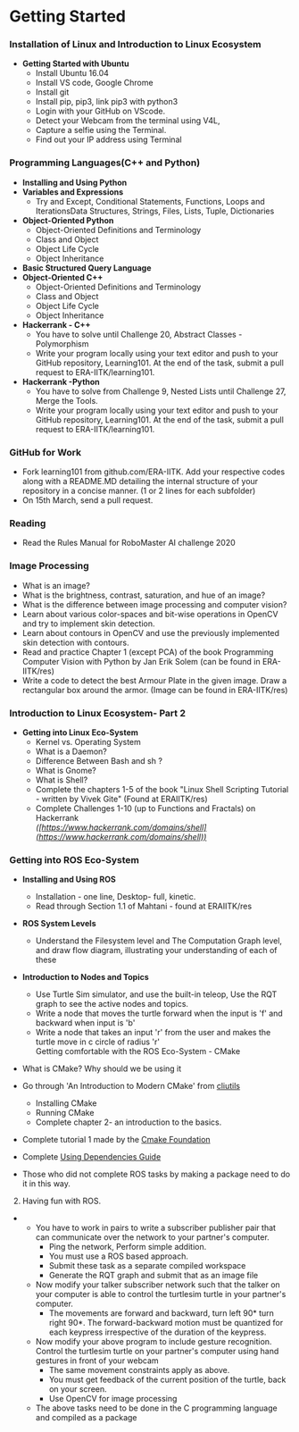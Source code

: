 # Getting Started

### Installation of Linux and Introduction to Linux Ecosystem

 - **Getting Started with Ubuntu**  
   - Install Ubuntu 16.04  
   - Install VS code, Google Chrome  
   - Install git  
   - Install pip, pip3, link pip3 with python3  
   - Login with your GitHub on VScode.  
   - Detect your Webcam from the terminal using V4L,  
   - Capture a selfie using the Terminal.  
   - Find out your IP address using Terminal  

### Programming Languages(C++ and Python)

 - **Installing and Using Python**    
 - **Variables and Expressions**  
    - Try and Except, Conditional Statements, Functions, Loops and IterationsData Structures, Strings, Files, Lists, Tuple, Dictionaries  
- **Object-Oriented Python**  
  - Object-Oriented Definitions and Terminology  
  - Class and Object  
  - Object Life Cycle  
  - Object Inheritance  
- **Basic Structured Query Language**  
- **Object-Oriented C++**  
    - Object-Oriented Definitions and Terminology  
    - Class and Object  
    - Object Life Cycle  
    - Object Inheritance  
- **Hackerrank - C++**  
  - You have to solve until Challenge 20, Abstract Classes - Polymorphism  
  - Write your program locally using your text editor and push to your GitHub repository, Learning101. At the end of the task, submit a pull request to ERA-IITK/learning101.  
- **Hackerrank -Python**  
  - You have to solve from Challenge 9, Nested Lists until Challenge 27, Merge the Tools.  
  - Write your program locally using your text editor and push to your GitHub repository, Learning101. At the end of the task, submit a pull request to ERA-IITK/learning101.  

### GitHub for Work  
   - Fork learning101 from github.com/ERA-IITK. Add your respective codes along with a README.MD detailing the internal structure of your repository in a concise manner. (1 or 2 lines for each subfolder)  
   - On 15th March, send a pull request.  

### Reading  

  - Read the Rules Manual for RoboMaster AI challenge 2020  

### Image Processing  

  - What is an image?  
  - What is the brightness, contrast, saturation, and hue of an image?  
  - What is the difference between image processing and computer vision?  
  - Learn about various color-spaces and bit-wise operations in OpenCV and try to implement skin detection.  
  - Learn about contours in OpenCV and use the previously implemented skin detection with contours.  
  - Read and practice Chapter 1 (except PCA) of the book Programming Computer Vision with Python by Jan Erik Solem (can be found in ERA-IITK/res)  
  - Write a code to detect the best Armour Plate in the given image. Draw a rectangular box around the armor. (Image can be found in ERA-IITK/res)  

### Introduction to Linux Ecosystem- Part 2 

- **Getting into Linux Eco-System**  
  - Kernel vs. Operating System  
  - What is a Daemon?  
  - Difference Between Bash and sh ?  
  - What is Gnome?  
  - What is Shell?  
  - Complete the chapters 1-5 of the book "Linux Shell Scripting Tutorial - written by Vivek Gite" (Found at ERAIITK/res)    
  - Complete Challenges 1-10 (up to Functions and Fractals) on Hackerrank  
*([https://www.hackerrank.com/domains/shell](https://www.hackerrank.com/domains/shell))*  

### Getting into ROS Eco-System

- **Installing and Using ROS**  
  - Installation - one line, Desktop- full, kinetic.  
  - Read through Section 1.1 of Mahtani - found at ERAIITK/res  
  
- **ROS System Levels**  
   - Understand the Filesystem level and The Computation Graph level, and draw flow diagram, illustrating your understanding of each of these  
  
-  **Introduction to Nodes and Topics**  
   - Use Turtle Sim simulator, and use the built-in teleop, Use the RQT graph to see the active
nodes and topics.  
   - Write a node that moves the turtle forward when the input is &#39;f&#39; and backward when input is &#39;b&#39;  
   - Write a node that takes an input &#39;r&#39; from the user and makes the turtle move in c circle of radius &#39;r&#39;  
Getting comfortable with the ROS Eco-System - CMake
  - What is CMake? Why should we be using it
  - Go through &#39;An Introduction to Modern CMake&#39; from [cliutils](https://cliutils.gitlab.io/modern-cmake/)
    - Installing CMake
    - Running CMake
    -  Complete chapter 2- an introduction to the basics.
  - Complete tutorial 1 made by the [Cmake Foundation](https://cmake.org/cmake/help/latest/guide/tutorial/index.html)
  - Complete [Using Dependencies Guide](https://cmake.org/cmake/help/latest/guide/using-dependencies/index.html)
  - Those who did not complete ROS tasks by making a package need to do it in this way.
2. Having fun with ROS.

-
  - You have to work in pairs to write a subscriber publisher pair that can communicate over the network to your partner&#39;s computer.
    -  Ping the network, Perform simple addition.
    -  You must use a ROS based approach.
    -  Submit these task as a separate compiled workspace
    -  Generate the RQT graph and submit that as an image file
  - Now modify your talker subscriber network such that the talker on your computer is able to control the turtlesim turtle in your partner&#39;s computer.
    -  The movements are forward and backward, turn left 90\* turn right 90\*. The forward-backward motion must be quantized for each keypress irrespective of the duration of the keypress.
  - Now modify your above program to include gesture recognition. Control the turtlesim turtle on your partner&#39;s computer using hand gestures in front of your webcam
    -  The same movement constraints apply as above.
    -  You must get feedback of the current position of the turtle, back on your screen.
    -  Use OpenCV for image processing
  - The above tasks need to be done in the C programming language and compiled as a package
